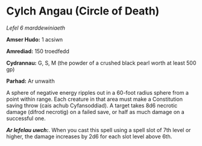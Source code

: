# Cylch Angau (Circle of Death)

*Lefel 6 marddewiniaeth*

**Amser Hudo:** 1 acsiwn

**Amrediad:** 150 troedfedd

**Cydrannau:** G, S, M (the powder of a crushed black pearl worth at least 500 gp)

**Parhad:** Ar unwaith

A sphere of negative energy ripples out in a 60-foot radius sphere from a point within range. Each creature in that area must make a Constitution saving throw (cais achub Cyfansoddiad). A target takes 8d6 necrotic damage (difrod necrotig) on a failed save, or half as much damage on a successful one.

***Ar lefelau uwch:***. When you cast this spell using a spell slot of 7th level or higher, the damage increases by 2d6 for each slot level above 6th.